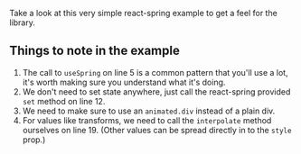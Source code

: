 Take a look at this very simple react-spring example to get a feel for the library.

## Things to note in the example

1. The call to `useSpring` on line 5 is a common pattern that you'll use a lot, it's worth making sure you understand what it's doing.
2. We don't need to set state anywhere, just call the react-spring provided `set` method on line 12.
3. We need to make sure to use an `animated.div` instead of a plain div.
4. For values like transforms, we need to call the `interpolate` method ourselves on line 19. (Other values can be spread directly in to the `style` prop.)
